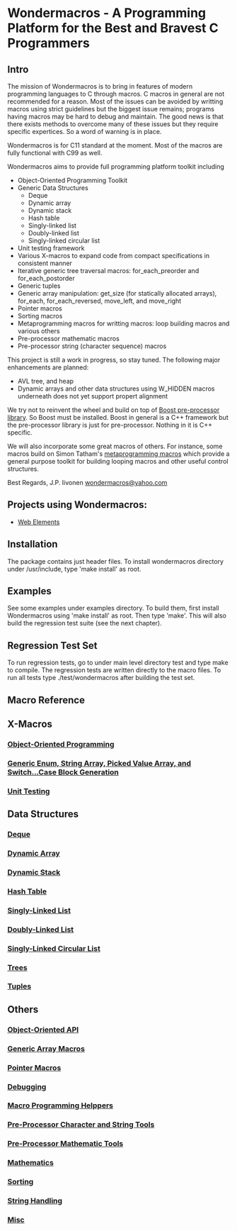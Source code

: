 # Wondermacros - A Programming Platform for the Best and Bravest C Programmers

## Intro

The mission of Wondermacros is to bring in features of modern programming languages to C
through macros.  C macros in general are not recommended for a reason.  Most
of the issues can be avoided by writting macros using strict guidelines but
the biggest issue remains; programs having macros may be hard to debug and
maintain. The good news is that there exists methods to overcome many of these
issues but they require specific expertices. So a word of warning is in place.

Wondermacros is for C11 standard at the moment. Most of the macros are fully
functional with C99 as well.

Wondermacros aims to provide full programming platform toolkit including
* Object-Oriented Programming Toolkit
* Generic Data Structures
  * Deque
  * Dynamic array
  * Dynamic stack
  * Hash table
  * Singly-linked list
  * Doubly-linked list
  * Singly-linked circular list
* Unit testing framework
* Various X-macros to expand code from compact specifications in consistent
manner
* Iterative generic tree traversal macros: for_each_preorder and for_each_postorder
* Generic tuples
* Generic array manipulation: get_size (for statically allocated arrays), for_each, for_each_reversed, move_left, and move_right
* Pointer macros
* Sorting macros
* Metaprogramming macros for writting macros: loop building macros and various others
* Pre-processor mathematic macros
* Pre-processor string (character sequence) macros

This project is still a work in progress, so stay tuned. The following major
enhancements are planned:
* AVL tree, and heap
* Dynamic arrays and other data structures using W_HIDDEN macros underneath does not yet support propert alignment

We try not to reinvent the wheel and build on top of [Boost pre-processor
library](https://www.boost.org/doc/libs/1_67_0/libs/preprocessor/doc/index.html).
So Boost must be installed. Boost in general is a C++ framework but the pre-processor
library is just for pre-processor. Nothing in it is C++ specific.

We will also incorporate some great macros of others. For instance, some
macros build on Simon Tatham's [metaprogramming macros](https://www.chiark.greenend.org.uk/~sgtatham/mp/)
which provide a general purpose toolkit for building looping macros and other useful
control structures.

Best Regards,
J.P. Iivonen <wondermacros@yahoo.com>

## Projects using Wondermacros:
* [Web Elements](https://github.com/plainC/web_elements)


## Installation

The package contains just header files. To install wondermacros directory
under /usr/include, type 'make install' as root.

## Examples

See some examples under examples directory. To build them, first install
Wondermacros using 'make install' as root.  Then type 'make'. This will also
build the regression test suite (see the next chapter).


## Regression Test Set

To run regression tests, go to under main level directory test and type make
to compile. The regression tests are written directly to the macro files.
To run all tests type ./test/wondermacros after building the test set.


## Macro Reference

## X-Macros
### [Object-Oriented Programming](https://github.com/plainC/wondermacros/blob/master/docs/objects.md)
### [Generic Enum, String Array, Picked Value Array, and Switch...Case Block Generation](https://github.com/plainC/wondermacros/blob/master/docs/generic_x.md)
### [Unit Testing](https://github.com/plainC/wondermacros/blob/master/docs/test.md)
## Data Structures
### [Deque](https://github.com/plainC/wondermacros/blob/master/docs/deque.md)
### [Dynamic Array](https://github.com/plainC/wondermacros/blob/master/docs/dynamic_array.md)
### [Dynamic Stack](https://github.com/plainC/wondermacros/blob/master/docs/dynamic_stack.md)
### [Hash Table](https://github.com/plainC/wondermacros/blob/master/docs/hash_table.md)
### [Singly-Linked List](https://github.com/plainC/wondermacros/blob/master/docs/slist.md)
### [Doubly-Linked List](https://github.com/plainC/wondermacros/blob/master/docs/dlist.md)
### [Singly-Linked Circular List](https://github.com/plainC/wondermacros/blob/master/docs/cslist.md)
### [Trees](https://github.com/plainC/wondermacros/blob/master/docs/tree.md)
### [Tuples](https://github.com/plainC/wondermacros/blob/master/docs/tuple.md)

## Others
### [Object-Oriented API](https://github.com/plainC/wondermacros/blob/master/docs/object_api.md)
### [Generic Array Macros](https://github.com/plainC/wondermacros/blob/master/docs/array.md)
### [Pointer Macros](https://github.com/plainC/wondermacros/blob/master/docs/pointer.md)
### [Debugging](https://github.com/plainC/wondermacros/blob/master/docs/debug.md)
### [Macro Programming Helppers](https://github.com/plainC/wondermacros/blob/master/docs/meta.md)
### [Pre-Processor Character and String Tools](https://github.com/plainC/wondermacros/blob/master/docs/pp_char.md)
### [Pre-Processor Mathematic Tools](https://github.com/plainC/wondermacros/blob/master/docs/pp_math.md)
### [Mathematics](https://github.com/plainC/wondermacros/blob/master/docs/math.md)
### [Sorting](https://github.com/plainC/wondermacros/blob/master/docs/sorting.md)
### [String Handling](https://github.com/plainC/wondermacros/blob/master/docs/string.md)
### [Misc](https://github.com/plainC/wondermacros/blob/master/docs/misc.md)
